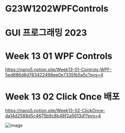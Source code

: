 # G23W1202WPFControls

# GUI 프로그래밍 2023
# Week 13 01 WPF Controls

https://nano5.notion.site/Week13-01-Controls-WPF-5ed886d8d783422498ee0e7335fb5a5c?pvs=4


# Week 13 02 Click Once 배포

https://nano5.notion.site/Week13-02-ClickOnce-da14d2588d5c4675b9c8b48f2a5613d1?pvs=4

![image](https://github.com/devbwoh/G23W1202WPFControls/assets/77666026/5f668123-8692-490c-b9fa-73fa836be3ed)
